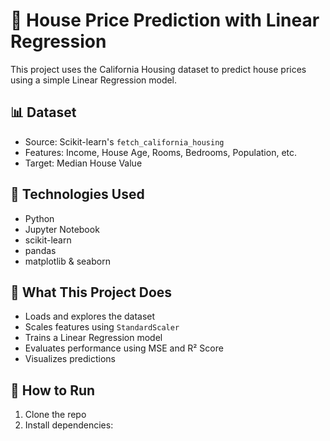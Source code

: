 # 🏡 House Price Prediction with Linear Regression

This project uses the California Housing dataset to predict house prices using a simple Linear Regression model.

## 📊 Dataset
- Source: Scikit-learn's `fetch_california_housing`
- Features: Income, House Age, Rooms, Bedrooms, Population, etc.
- Target: Median House Value

## 🔧 Technologies Used
- Python
- Jupyter Notebook
- scikit-learn
- pandas
- matplotlib & seaborn

## 🧠 What This Project Does
- Loads and explores the dataset
- Scales features using `StandardScaler`
- Trains a Linear Regression model
- Evaluates performance using MSE and R² Score
- Visualizes predictions

## 🚀 How to Run
1. Clone the repo
2. Install dependencies:
